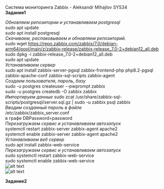 Система мониторинга Zabbix - Aleksandr Mihajlov SYS34  
**Задание1**    

*Обновляем репозитории и устанавливаем postgresql*  
sudo apt update  
sudo apt install postgresql  
*Скачиваем, распаковываем и обновляем репозиторий.*  
sudo wget https://repo.zabbix.com/zabbix/7.0/debian-arm64/pool/main/z/zabbix-release/zabbix-release_7.0-2+debian12_all.deb  
sudo dpkg -i zabbix-release_7.0-2+debian12_all.deb  
sudo apt update  
*Устанавливаем сервер*  
sudo apt install zabbix-server-pgsql zabbix-frontend-php php8.2-pgsql zabbix-apache-conf zabbix-sql-scripts zabbix-agent  
*Создаем пользователя, пароль, базу*    
sudo -u postgres createuser --pwprompt zabbix  
sudo -u postgres createdb -O zabbix zabbix  
*Импортируем данные* 
sudo zcat /usr/share/zabbix-sql-scripts/postgresql/server.sql.gz | sudo -u zabbix psql zabbix  
*Вводим созданный пароль в файле*  
/etc/zabbix/zabbix_server.conf  
в графе DBPassword=password  
*Перезагружаем сервис и устанавливаем автозапуск*  
systemctl restart zabbix-server zabbix-agent apache2  
systemctl enable zabbix-server zabbix-agent apache2  
*Устанавливаем веб сервер*   
sudo apt install zabbix-web-service  
*Перезагружаем сервис и устанавливаем автозапуск*  
sudo systemctl restart zabbix-web-service  
sudo systemctl enable zabbix-web-service  
![alt text](https://github.com/AleksandrMihajlov/Zabbix-hw-02/blob/main/1.png)  
![alt text](https://github.com/AleksandrMihajlov/Zabbix-hw-02/blob/main/1.1.png)  
  
**Задание2**